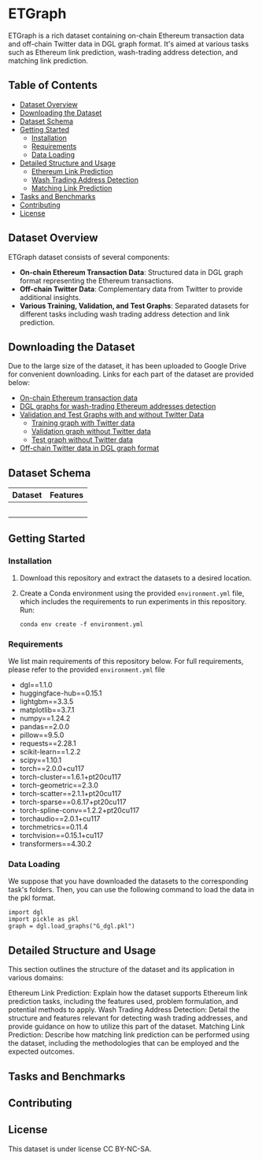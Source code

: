 # ETGraph
ETGraph is a rich dataset containing on-chain Ethereum transaction data and off-chain Twitter data in DGL graph format. It's aimed at various tasks such as Ethereum link prediction, wash-trading address detection, and matching link prediction.

## Table of Contents
- [Dataset Overview](#dataset-overview)
- [Downloading the Dataset](#downloading-the-dataset)
- [Dataset Schema](#dataset-schema)
- [Getting Started](#getting-started)
  - [Installation](#installation)
  - [Requirements](#requirements)
  - [Data Loading](#data-loading)
- [Detailed Structure and Usage](#detailed-structure-and-usage)
  - [Ethereum Link Prediction](#ethereum-link-prediction)
  - [Wash Trading Address Detection](#wash-trading-address-detection)
  - [Matching Link Prediction](#matching-link-prediction)
- [Tasks and Benchmarks](#tasks-and-benchmarks)
- [Contributing](#contributing)
- [License](#license)

## Dataset Overview
ETGraph dataset consists of several components:

- **On-chain Ethereum Transaction Data**: Structured data in DGL graph format representing the Ethereum transactions.
- **Off-chain Twitter Data**: Complementary data from Twitter to provide additional insights.
- **Various Training, Validation, and Test Graphs**: Separated datasets for different tasks including wash trading address detection and link prediction.

## Downloading the Dataset
Due to the large size of the dataset, it has been uploaded to Google Drive for convenient downloading. Links for each part of the dataset are provided below:

- [On-chain Ethereum transaction data](https://drive.google.com/file/d/1lY2IC3LeRevSPZCE2U9o8taunGLEV0oY/view?usp=sharing)
- [DGL graphs for wash-trading Ethereum addresses detection](https://drive.google.com/file/d/14gW0EovXYiXd62XJayGGYRBEeZ3TTU4i/view?usp=sharing)
- [Validation and Test Graphs with and without Twitter Data](#)
  - [Training graph with Twitter data](https://drive.google.com/file/d/1Na3SmGzpo8zycQtTCtOQIWh_yJPOcwck/view?usp=sharing)
  - [Validation graph without Twitter data](https://drive.google.com/file/d/1Qk1unpx0D66STS8GLjQNEsrOqngNQtSy/view?usp=sharing)
  - [Test graph without Twitter data](https://drive.google.com/file/d/1JgoBdaD2e3wlvZmT-GPEpwEiFwtrPwSB/view?usp=sharing)
- [Off-chain Twitter data in DGL graph format](https://drive.google.com/file/d/1SNOg3QYoVWFRIl91o0tCeA4dReKwtEa0/view?usp=sharing)

## Dataset Schema
| Dataset                                                                                          | Features                                                                                   |
| ------------------------------------------------------------------------------------------------ | ------------------------------------------------------------------------------------------ |
|            |                |
|                    |                                                                                      |
|                      |                                                                                       |
|                                    |                                                                                  |
|                        |                                                             |

## Getting Started
### Installation

1. Download this repository and extract the datasets to a desired location.
2. Create a Conda environment using the provided `environment.yml` file, which includes the requirements to run experiments in this repository. Run:

   ```
   conda env create -f environment.yml
   ```

### Requirements
We list main requirements of this repository below. For full requirements, please refer to the provided `environment.yml` file

- dgl==1.1.0
- huggingface-hub==0.15.1
- lightgbm==3.3.5
- matplotlib==3.7.1
- numpy==1.24.2
- pandas==2.0.0
- pillow==9.5.0
- requests==2.28.1
- scikit-learn==1.2.2
- scipy==1.10.1
- torch==2.0.0+cu117
- torch-cluster==1.6.1+pt20cu117
- torch-geometric==2.3.0
- torch-scatter==2.1.1+pt20cu117
- torch-sparse==0.6.17+pt20cu117
- torch-spline-conv==1.2.2+pt20cu117
- torchaudio==2.0.1+cu117
- torchmetrics==0.11.4
- torchvision==0.15.1+cu117
- transformers==4.30.2

### Data Loading

We suppose that you have downloaded the datasets to the corresponding task's folders. Then, you can use the following command to load the data in the pkl format.
```
import dgl
import pickle as pkl
graph = dgl.load_graphs("G_dgl.pkl")
```

## Detailed Structure and Usage

This section outlines the structure of the dataset and its application in various domains:

Ethereum Link Prediction: Explain how the dataset supports Ethereum link prediction tasks, including the features used, problem formulation, and potential methods to apply.
Wash Trading Address Detection: Detail the structure and features relevant for detecting wash trading addresses, and provide guidance on how to utilize this part of the dataset.
Matching Link Prediction: Describe how matching link prediction can be performed using the dataset, including the methodologies that can be employed and the expected outcomes.


## Tasks and Benchmarks

## Contributing

## License
This dataset is under license CC BY-NC-SA.
